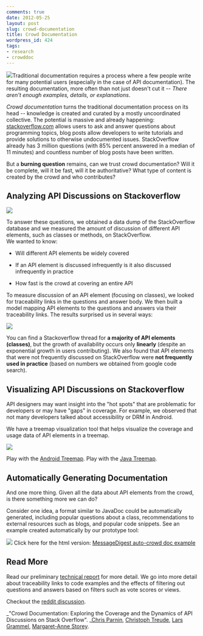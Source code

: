 ```yaml
---
comments: true
date: 2012-05-25
layout: post
slug: crowd-documentation
title: Crowd Documentation
wordpress_id: 424
tags:
- research
- crowddoc
---
```


[![](http://blog.ninlabs.com/wp-content/uploads/2012/05/CrowdDocModelSmall.png)](http://blog.ninlabs.com/wp-content/uploads/2012/05/CrowdDocModelSmall.png)Traditional documentation requires a process where a few people write for many potential users (especially in the case of API documentation). The resulting documentation, more often than not just doesn't cut it -- _There aren't enough examples, details, or explanations_.

_Crowd documentation_ turns the traditional documentation process on its head -- knowledge is created and curated by a mostly uncoordinated collective. The potential is massive and already happening: [stackoverflow.com](http://stackoverflow.com) allows users to ask and answer questions about programming topics, blog posts allow developers to write tutorials and provide solutions to otherwise undocumented issues. StackOverflow already has 3 million questions (with 85% percent answered in a median of 11 minutes) and countless number of blog posts have been written.

But a **burning question** remains, can we trust crowd documentation?  Will it be complete, will it be fast, will it be authoritative?  What type of content is created by the crowd and who contributes?



## Analyzing API Discussions on Stackoverflow


[![](http://blog.ninlabs.com/wp-content/uploads/2012/05/ZoomButtonsControllerExampleFitted.png)](http://blog.ninlabs.com/wp-content/uploads/2012/05/ZoomButtonsControllerExampleFitted.png)

To answer these questions, we obtained a data dump of the StackOverflow database and we measured the amount of discussion of different API elements, such as classes or methods, on StackOverflow.  
We wanted to know:



   
  * Will different API elements be widely covered

   
  * If an API element is discussed infrequently is it also discussed infrequently in practice

   
  * How fast is the crowd at covering an entire API



To measure discussion of an API element (focusing on classes), we looked for traceability links in the questions and answer body. We then built a model mapping API elements to the questions and answers via their traceability links.  The results surprised us in several ways:

[![](http://blog.ninlabs.com/wp-content/uploads/2012/05/ApiSaturation.png)](http://blog.ninlabs.com/wp-content/uploads/2012/05/ApiSaturation.png)

You can find a Stackoverflow thread for **a majority of API elements (classes)**, but the growth of availability occurs only **linearly** (despite an exponential growth in users contributing).  We also found that API elements that were not frequently discussed on StackOverflow were **not frequently used in practice** (based on numbers we obtained from google code search).



## Visualizing API Discussions on Stackoverflow


API designers may want insight into the "hot spots" that are problematic for developers or may have "gaps" in coverage. For example, we observed that not many developers talked about accessibility or DRM in Android.  

We have a treemap visualization tool that helps visualize the coverage and usage data of API elements in a treemap.

[![](http://blog.ninlabs.com/wp-content/uploads/2012/05/treemap_print.png)](http://blog.ninlabs.com/wp-content/uploads/2012/05/treemap_print.png)

Play with the [Android Treemap](http://latest-print.crowd-documentation.appspot.com/?api=android).
Play with the [Java Treemap](http://latest-print.crowd-documentation.appspot.com/?api=java).




## Automatically Generating Documentation


And one more thing.  Given all the data about API elements from the crowd, is there something more we can do?

Consider one idea, a format similar to JavaDoc could be automatically generated, including popular questions about a class, recommendations to external resources such as blogs, and popular code snippets. See an example created automatically by our prototype tool:

[![](http://blog.ninlabs.com/wp-content/uploads/2012/05/MessageDigestCrowdDoc.png)](http://blog.ninlabs.com/wp-content/uploads/2012/05/MessageDigestCrowdDoc.png)
Click here for the html version: [MessageDigest auto-crowd doc example](http://se.ninlabs.com/exp/crowd/examples/MessageDigest.html)



## Read More



Read our preliminary [technical report](http://www.cc.gatech.edu/~vector/papers/CrowdDoc-GIT-CS-12-05.pdf) for more detail. We go into more detail about traceability links to code examples and the effects of filtering out questions and answers based on filters such as vote scores or views.

Checkout the [reddit discussion](http://www.reddit.com/r/programming/comments/u78yx/crowd_documentation_stackoverflow_discussions_of/).

_"Crowd Documentation: Exploring the Coverage and the Dynamics of API Discussions on Stack Overflow". _[Chris Parnin](http://www.cc.gatech.edu/~vector/), [Christoph Treude](http://www.ctreude.ca/), [Lars Grammel](https://sites.google.com/site/larsgrammel/), [Margaret-Anne Storey](http://webhome.cs.uvic.ca/~mstorey).
